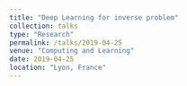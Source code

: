 ```yaml
---
title: "Deep Learning for inverse problem"
collection: talks
type: "Research"
permalink: /talks/2019-04-25
venue: "Computing and Learning"
date: 2019-04-25
location: "Lyon, France"
---
```


